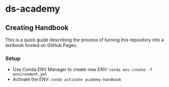 # ds-academy

## Creating Handbook

This is a quick guide describing the process of turning this repository into a textbook hosted on GitHub Pages.

### Setup

- Use Conda ENV Manager to create new ENV: `conda env create -f environment.yml`
- Activate the ENV: `conda activate academy-handbook`